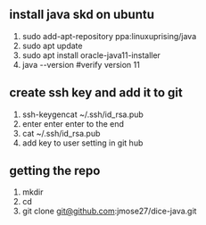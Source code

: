## install java skd on ubuntu
1. sudo add-apt-repository ppa:linuxuprising/java
2. sudo apt update
3. sudo apt install oracle-java11-installer
4. java --version #verify version 11

## create ssh key and add it to git

1. ssh-keygencat ~/.ssh/id_rsa.pub
2. enter enter enter to the end
3. cat ~/.ssh/id_rsa.pub
4. add key to user setting in git hub



## getting the repo
1. mkdir <name of develop folder>
2.  cd <name of develop folder>
3. git clone git@github.com:jmose27/dice-java.git
